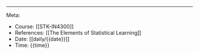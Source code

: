 

***

Meta:
- Course: [[STK-IN4300]]
- References: [[The Elements of Statistical Learning]]
- Date: [[daily/{{date}}]]
- Time: {{time}}